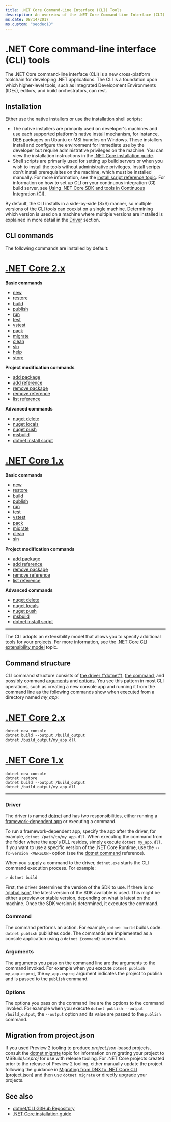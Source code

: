 ```yaml
---
title: .NET Core Command-Line Interface (CLI) Tools
description: An overview of the .NET Core Command-Line Interface (CLI) tools and features.
ms.date: 08/14/2017
ms.custom: "seodec18"
---
```

# .NET Core command-line interface (CLI) tools

The .NET Core command-line interface (CLI) is a new cross-platform toolchain for developing .NET applications. The CLI is a foundation upon which higher-level tools, such as Integrated Development Environments (IDEs), editors, and build orchestrators, can rest.

## Installation

Either use the native installers or use the installation shell scripts:

* The native installers are primarily used on developer's machines and use each supported platform's native install mechanism, for instance, DEB packages on Ubuntu or MSI bundles on Windows. These installers install and configure the environment for immediate use by the developer but require administrative privileges on the machine. You can view the installation instructions in the [.NET Core installation guide](https://aka.ms/dotnetcoregs).
* Shell scripts are primarily used for setting up build servers or when you wish to install the tools without administrative privileges. Install scripts don't install prerequisites on the machine, which must be installed manually. For more information, see the [install script reference topic](dotnet-install-script.md). For information on how to set up CLI on your continuous integration (CI) build server, see [Using .NET Core SDK and tools in Continuous Integration (CI)](using-ci-with-cli.md).

By default, the CLI installs in a side-by-side (SxS) manner, so multiple versions of the CLI tools can coexist on a single machine. Determining which version is used on a machine where multiple versions are installed is explained in more detail in the [Driver](#driver) section.

## CLI commands

The following commands are installed by default:

# [.NET Core 2.x](#tab/netcore2x)

**Basic commands**

* [new](dotnet-new.md)
* [restore](dotnet-restore.md)
* [build](dotnet-build.md)
* [publish](dotnet-publish.md)
* [run](dotnet-run.md)
* [test](dotnet-test.md)
* [vstest](dotnet-vstest.md)
* [pack](dotnet-pack.md)
* [migrate](dotnet-migrate.md)
* [clean](dotnet-clean.md)
* [sln](dotnet-sln.md)
* [help](dotnet-help.md)
* [store](dotnet-store.md)

**Project modification commands**

* [add package](dotnet-add-package.md)
* [add reference](dotnet-add-reference.md)
* [remove package](dotnet-remove-package.md)
* [remove reference](dotnet-remove-reference.md)
* [list reference](dotnet-list-reference.md)

**Advanced commands**

* [nuget delete](dotnet-nuget-delete.md)
* [nuget locals](dotnet-nuget-locals.md)
* [nuget push](dotnet-nuget-push.md)
* [msbuild](dotnet-msbuild.md)
* [dotnet install script](dotnet-install-script.md)

# [.NET Core 1.x](#tab/netcore1x)

**Basic commands**

* [new](dotnet-new.md)
* [restore](dotnet-restore.md)
* [build](dotnet-build.md)
* [publish](dotnet-publish.md)
* [run](dotnet-run.md)
* [test](dotnet-test.md)
* [vstest](dotnet-vstest.md)
* [pack](dotnet-pack.md)
* [migrate](dotnet-migrate.md)
* [clean](dotnet-clean.md)
* [sln](dotnet-sln.md)

**Project modification commands**

* [add package](dotnet-add-package.md)
* [add reference](dotnet-add-reference.md)
* [remove package](dotnet-remove-package.md)
* [remove reference](dotnet-remove-reference.md)
* [list reference](dotnet-list-reference.md)

**Advanced commands**

* [nuget delete](dotnet-nuget-delete.md)
* [nuget locals](dotnet-nuget-locals.md)
* [nuget push](dotnet-nuget-push.md)
* [msbuild](dotnet-msbuild.md)
* [dotnet install script](dotnet-install-script.md)

---

The CLI adopts an extensibility model that allows you to specify additional tools for your projects. For more information, see the [.NET Core CLI extensibility model](extensibility.md) topic.

## Command structure

CLI command structure consists of [the driver ("dotnet")](#driver), [the command](#command), and possibly command [arguments](#arguments) and [options](#options). You see this pattern in most CLI operations, such as creating a new console app and running it from the command line as the following commands show when executed from a directory named *my_app*:

# [.NET Core 2.x](#tab/netcore2x)

```console
dotnet new console
dotnet build --output /build_output
dotnet /build_output/my_app.dll
```

# [.NET Core 1.x](#tab/netcore1x)

```console
dotnet new console
dotnet restore
dotnet build --output /build_output
dotnet /build_output/my_app.dll
```

---

### Driver

The driver is named [dotnet](dotnet.md) and has two responsibilities, either running a [framework-dependent app](../deploying/index.md) or executing a command. 

To run a framework-dependent app, specify the app after the driver, for example, `dotnet /path/to/my_app.dll`. When executing the command from the folder where the app's DLL resides, simply execute `dotnet my_app.dll`. If you want to use a specific version of the .NET Core Runtime, use the `--fx-version <VERSION>` option (see the [dotnet command](dotnet.md) reference).

When you supply a command to the driver, `dotnet.exe` starts the CLI command execution process. For example:

```bash
> dotnet build
```

First, the driver determines the version of the SDK to use. If there is no ['global.json'](global-json.md), the latest version of the SDK available is used. This might be either a preview or stable version, depending on what is latest on the machine.  Once the SDK version is determined, it executes the command.

### Command

The command performs an action. For example, `dotnet build` builds code. `dotnet publish` publishes code. The commands are implemented as a console application using a `dotnet {command}` convention.

### Arguments

The arguments you pass on the command line are the arguments to the command invoked. For example when you execute `dotnet publish my_app.csproj`, the `my_app.csproj` argument indicates the project to publish and is passed to the `publish` command.

### Options

The options you pass on the command line are the options to the command invoked. For example when you execute `dotnet publish --output /build_output`, the `--output` option and its value are passed to the `publish` command.

## Migration from project.json

If you used Preview 2 tooling to produce *project.json*-based projects, consult the [dotnet migrate](dotnet-migrate.md) topic for information on migrating your project to MSBuild/*.csproj* for use with release tooling. For .NET Core projects created prior to the release of Preview 2 tooling, either manually update the project following the guidance in [Migrating from DNX to .NET Core CLI (project.json)](../migration/from-dnx.md) and then use `dotnet migrate` or directly upgrade your projects.

## See also

- [dotnet/CLI GitHub Repository](https://github.com/dotnet/cli/)
- [.NET Core installation guide](https://aka.ms/dotnetcoregs)
